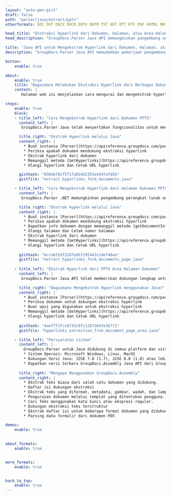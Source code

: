 ```yaml
---
layout: "auto-gen-gist"
draft: false
path: "parser/java/extract/pptx"
otherformats: DOC DOT DOCX DOCM DOTX DOTM TXT ODT OTT RTF PDF XHTML MHTML MD XML EPUB FB2 CHM XLS XLT XLSX XLSM XLSB XLTX XLTM ODS CSV OTS XLA XLAM PPT  PPS POT PPSX PPTM POTX PPSM ODP OTP PST OST EML EMLX MSG ONE 

head_title: "Ekstraksi Hyperlink dari Dokumen, Halaman, atau Area Halaman melalui Java API"
head_description: "GroupDocs.Parser Java API memungkinkan pengembang untuk mengekstrak hyperlink dari dokumen, halaman dokumen atau area halaman tertentu dari Excel, PowerPoint, PDF, Outlook & lainnya."

title: "Java API untuk Mengekstrak Hyperlink dari Dokumen, Halaman, atau Area halaman tertentu "
description: "GroupDocs.Parser Java API memudahkan pekerjaan pengembang dengan memungkinkan mereka mengekstrak hyperlink dari dokumen, halaman dokumen atau halaman tertentu Area PDF, DOCX, PPTX, EML, MSG, XLS, XLSX, CSV, RTF, EPUB dan banyak lagi."

button:
    enable: true

about:
    enable: true
    title: "Bagaimana Melakukan Ekstraksi Hyperlink dari Berbagai Dokumen melalui Java?"
    content: |
       Halaman web ini menjelaskan cara mengurai dan mengekstrak hyperlink dari berbagai jenis dokumen, halaman dokumen, atau area halaman tertentu hanya dengan menggunakan beberapa baris kode Java. Hyperlink bisa sangat berguna untuk menavigasi antar halaman atau situs Web dan dapat menunjuk ke seluruh dokumen atau ke bagian tertentu dalam dokumen, grafik, suara, alamat email dan banyak lagi. GroupDocs.Parser untuk Java adalah API yang sangat kuat yang memungkinkan pengembang perangkat lunak untuk mengurai dokumen dan mengekstrak teks serta metadata dari berbagai dokumen populer di dalam aplikasi Java mereka sendiri. Ini telah menyertakan beberapa fitur canggih untuk mengekstraksi teks & hyperlink dari berbagai jenis dokumen seperti PDF, Email, Ebooks, format Microsoft Office: Word (DOC, DOCX), PowerPoint (PPT, PPTX), Excel (XLS, XLSX), format LibreOffice dan masih banyak lagi.

steps:
    enable: true
    block:
    - title_left: "Cara Mengekstrak Hyperlink dari Dokumen PPTX"
      content_left: |
       GroupDocs.Parser Java telah menyertakan fungsionalitas untuk mengekstraksi Hyperlink dari dokumen PPTX. Contoh kode Java berikut menunjukkan bagaimana hyperlink dapat diekstraksi dari dokumen PPTX. 

      title_right: "Ekstrak Hyperlink melalui Java"
      content_right: |
        * Buat instance [Parser](https://apireference.groupdocs.com/parser/java/com.groupdocs.parser/Parser) 
        * Periksa apakah dokumen mendukung ekstraksi hyperlink
        * Ekstrak hyperlink dari dokumen
        * Memanggil metode [GetHyperlinks](https://apireference.groupdocs.com/parser/java/com.groupdocs.parser/Parser#getHyperlinks()) mengekstrak semua hyperlink dari seluruh dokumen.
        * Ulangi hyperlink dan Cetak URL hyperlink

      gisthash: "036de701f5f17a02dd2353ee547afd5b"
      gistfile: "extract_hyperlinks_form_documents.java"

    - title_left: "Cara Mengekstrak Hyperlink dari Halaman Dokumen PPTX"
      content_left: |
       GroupDocs.Parser .NET memungkinkan pengembang perangkat lunak untuk mengekstrak hyperlink dari dokumen PPTX dengan beberapa baris kode. Kode C# .NET di bawah ini menunjukkan ekstraksi hyperlink di dalam dokumen PPTX. 

      title_right: "Ekstrak Hyperlink melalui Java"
      content_right: |
        * Buat instance [Parser](https://apireference.groupdocs.com/parser/java/com.groupdocs.parser/Parser) 
        * Periksa apakah dokumen mendukung ekstraksi hyperlink
        * Dapatkan info dokumen dengan memanggil metode [getDocumentInfo](https://apireference.groupdocs.com/parser/java/com.groupdocs.parser/Parser#getDocumentInfo()).
        * Ulangi halaman dan Cetak nomor halaman
        * Ekstrak hyperlink dari dokumen
        * Memanggil metode [GetHyperlinks](https://apireference.groupdocs.com/parser/java/com.groupdocs.parser/Parser#getHyperlinks()) mengekstrak semua hyperlink dari seluruh dokumen.
        * Ulangi hyperlink dan Cetak URL hyperlink
     
      gisthash: "bcca6319f2287edb7295443c1def46ee"
      gistfile: "extract_hyperlinks_form_documents_page.java"
      
    - title_left: "Ekstrak Hyperlink dari PPTX Area Halaman Dokumen"
      content_left: |
       GroupDocs.Parser Java API telah memberikan dukungan lengkap untuk mengekstrak hyperlink dari halaman dokumen PPTX dengan mudah. Kode Java berikut menunjukkan bagaimana programmer dapat mengekstrak hyperlink dari area halaman dokumen PPTX di dalam aplikasi Java mereka sendiri.

      title_right: "Bagaimana Mengekstrak Hyperlink menggunakan Java?"
      content_right: |
        * Buat instance [Parser](https://apireference.groupdocs.com/parser/java/com.groupdocs.parser/Parser) 
        * Periksa dokumen untuk dukungan ekstraksi hyperlink
        * Buat opsi yang digunakan untuk ekstraksi hyperlink
        * Memanggil metode [GetHyperlinks](https://apireference.groupdocs.com/parser/java/com.groupdocs.parser/Parser#getHyperlinks()) mengekstrak semua hyperlink dari seluruh dokumen.
        * Ulangi hyperlink dan Cetak URL hyperlink
     
      gisthash: "4aefff1fcc6733c0fc12b736d7e36711"
      gistfile: "hyperlinks_extraction_from_document_page_area.java"

    - title_left: "Persyaratan sistem"
      content_left: |
        GroupDocs.Parser untuk Java didukung di semua platform dan sistem operasi utama. Itu dapat menghasilkan dokumen dalam Microsoft Word, Excel, PowerPoint, Outlook, OpenOffice & 50+ format lainnya. Untuk panduan persyaratan sistem lengkap, silakan kunjungi persyaratan sistem sebelum menjalankan kode di bawah ini, pastikan Anda telah menginstal prasyarat berikut di sistem Anda:
        * Sistem Operasi: Microsoft Windows, Linux, MacOS
        * Dukungan Versi Java: J2SE 7.0 (1.7), J2SE 8.0 (1.8) atau lebih tinggi
        * Dapatkan versi terbaru GroupDocs.Assembly Java API dari GroupDocs [Repository](https://repository.groupdocs.com/webapp/#/artifacts/browse/tree/General/repo/com/groupdocs/groupdocs-parser)
        
      title_right: "Mengapa Menggunakan GroupDocs.Assembly"
      content_right: |
        * Ekstrak teks biasa dari salah satu dokumen yang didukung.
        * Daftar isi dukungan ekstraksi
        * Ekstrak teks yang diformat, metadata, gambar, wadah, dan lampiran.
        * Penguraian dokumen melalui templat yang ditentukan pengguna.
        * Cari Teks menggunakan kata kunci atau ekspresi reguler. 
        * Dukungan ekstraksi teks terstruktur
        * Ekstrak daftar isi untuk beberapa format dokumen yang didukung.
        * Parsing data formulir dari dokumen PDF.

demos:
    enable: true
        

about_formats:
    enable: true


more_formats:
    enable: true


back_to_top:
    enable: true
---
```


